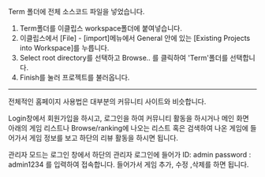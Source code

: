 Term 폴더에 전체 소스코드 파일을 넣었습니다.
1. Term폴더를 이클립스 workspace폴더에 붙여넣습니다.
2. 이클립스에서 [File] - [import]메뉴에서
   General 안에 있는 [Existing Projects into Workspace]를 누릅니다.
3. Select root directory를 선택하고 Browse.. 를 클릭하여
   'Term'폴더를 선택합니다.
4. Finish를 눌러 프로젝트를 불러옵니다.


------------------------------------------------------------------------------------------------
전체적인 홈페이지 사용법은 대부분의 커뮤니티 사이트와 비슷합니다.

Login창에서 회원가입을 하시고, 로그인을 하여 커뮤니티 활동을 하시거나
메인 화면 아래의 게임 리스트나 Browse/ranking에 나오는 리스트 혹은
검색하여 나온 게임에 들어가서 게임 정보를 보고 하단의 리뷰 활동을 하시면 됩니다.

관리자 모드는
로그인 창에서 하단의 관리자 로그인에 들어가
ID: admin
password : admin1234
를 입력하여 접속합니다.
들어가서 게임 추가, 수정 ,삭제를 하면 됩니다.
